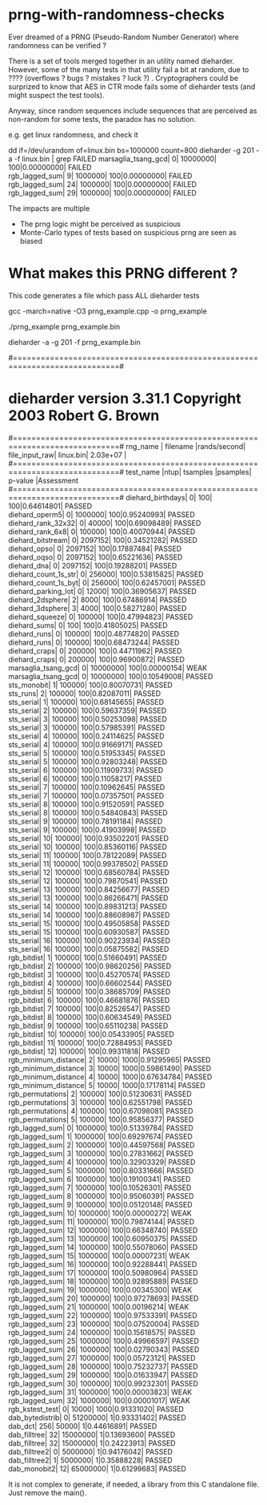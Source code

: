 # prng-with-randomness-checks

Ever dreamed of a PRNG (Pseudo-Random Number Generator) where randomness can be verified ?

There is a set of tools merged together in an utility named dieharder. 
However, some of the many tests in that utility fail a bit at random, due to ???? (overflows ? bugs ? mistakes ? luck ?) .
Cryptographers could be surprized to know that AES in CTR mode fails some of dieharder tests (and might suspect the test tools).

Anyway, since random sequences include sequences that are perceived as non-random for some tests, the paradox has no solution.

e.g. get linux randomness, and check it

dd if=/dev/urandom of=linux.bin bs=1000000 count=800
dieharder -g 201 -a -f linux.bin  | grep FAILED
 marsaglia_tsang_gcd|   0|  10000000|     100|0.00000000|  FAILED  
      rgb_lagged_sum|   9|   1000000|     100|0.00000000|  FAILED  
      rgb_lagged_sum|  24|   1000000|     100|0.00000000|  FAILED  
      rgb_lagged_sum|  29|   1000000|     100|0.00000000|  FAILED


The impacts are multiple
- The prng logic might be perceived as suspicious 
- Monte-Carlo types of tests based on suspicious prng are seen as biased

# What makes this PRNG different ?

This code generates a file which pass ALL dieharder tests

 gcc -march=native -O3 prng\_example.cpp -o prng\_example

 ./prng\_example prng\_example.bin

 dieharder -a -g 201 -f prng\_example.bin

#=============================================================================#
#            dieharder version 3.31.1 Copyright 2003 Robert G. Brown          #
#=============================================================================#
   rng_name    |           filename             |rands/second|
 file_input_raw|                       linux.bin|  2.03e+07  |
#=============================================================================#
        test_name   |ntup| tsamples |psamples|  p-value |Assessment
#=============================================================================#
   diehard_birthdays|   0|       100|     100|0.64614801|  PASSED  
      diehard_operm5|   0|   1000000|     100|0.95240993|  PASSED  
  diehard_rank_32x32|   0|     40000|     100|0.69098489|  PASSED  
    diehard_rank_6x8|   0|    100000|     100|0.40070944|  PASSED  
   diehard_bitstream|   0|   2097152|     100|0.34521282|  PASSED  
        diehard_opso|   0|   2097152|     100|0.17887484|  PASSED  
        diehard_oqso|   0|   2097152|     100|0.65221636|  PASSED  
         diehard_dna|   0|   2097152|     100|0.19288201|  PASSED  
diehard_count_1s_str|   0|    256000|     100|0.53815825|  PASSED  
diehard_count_1s_byt|   0|    256000|     100|0.62457001|  PASSED  
 diehard_parking_lot|   0|     12000|     100|0.36905637|  PASSED  
    diehard_2dsphere|   2|      8000|     100|0.67486914|  PASSED  
    diehard_3dsphere|   3|      4000|     100|0.58271280|  PASSED  
     diehard_squeeze|   0|    100000|     100|0.47994823|  PASSED  
        diehard_sums|   0|       100|     100|0.41805025|  PASSED  
        diehard_runs|   0|    100000|     100|0.48774820|  PASSED  
        diehard_runs|   0|    100000|     100|0.68473244|  PASSED  
       diehard_craps|   0|    200000|     100|0.44711962|  PASSED  
       diehard_craps|   0|    200000|     100|0.96900872|  PASSED  
 marsaglia_tsang_gcd|   0|  10000000|     100|0.00000154|   WEAK   
 marsaglia_tsang_gcd|   0|  10000000|     100|0.10549008|  PASSED  
         sts_monobit|   1|    100000|     100|0.80070731|  PASSED  
            sts_runs|   2|    100000|     100|0.82087011|  PASSED  
          sts_serial|   1|    100000|     100|0.68145655|  PASSED  
          sts_serial|   2|    100000|     100|0.59637359|  PASSED  
          sts_serial|   3|    100000|     100|0.50253098|  PASSED  
          sts_serial|   3|    100000|     100|0.57985391|  PASSED  
          sts_serial|   4|    100000|     100|0.24114625|  PASSED  
          sts_serial|   4|    100000|     100|0.91669171|  PASSED  
          sts_serial|   5|    100000|     100|0.51953345|  PASSED  
          sts_serial|   5|    100000|     100|0.92803248|  PASSED  
          sts_serial|   6|    100000|     100|0.11909733|  PASSED  
          sts_serial|   6|    100000|     100|0.11058217|  PASSED  
          sts_serial|   7|    100000|     100|0.10962645|  PASSED  
          sts_serial|   7|    100000|     100|0.07357501|  PASSED  
          sts_serial|   8|    100000|     100|0.91520591|  PASSED  
          sts_serial|   8|    100000|     100|0.54840843|  PASSED  
          sts_serial|   9|    100000|     100|0.78191184|  PASSED  
          sts_serial|   9|    100000|     100|0.41903998|  PASSED  
          sts_serial|  10|    100000|     100|0.93502201|  PASSED  
          sts_serial|  10|    100000|     100|0.85360116|  PASSED  
          sts_serial|  11|    100000|     100|0.78122089|  PASSED  
          sts_serial|  11|    100000|     100|0.99378502|  PASSED  
          sts_serial|  12|    100000|     100|0.68560784|  PASSED  
          sts_serial|  12|    100000|     100|0.79870541|  PASSED  
          sts_serial|  13|    100000|     100|0.84256677|  PASSED  
          sts_serial|  13|    100000|     100|0.86266471|  PASSED  
          sts_serial|  14|    100000|     100|0.89831213|  PASSED  
          sts_serial|  14|    100000|     100|0.88608987|  PASSED  
          sts_serial|  15|    100000|     100|0.49505858|  PASSED  
          sts_serial|  15|    100000|     100|0.60930587|  PASSED  
          sts_serial|  16|    100000|     100|0.90223934|  PASSED  
          sts_serial|  16|    100000|     100|0.05875582|  PASSED  
         rgb_bitdist|   1|    100000|     100|0.51660491|  PASSED  
         rgb_bitdist|   2|    100000|     100|0.98620256|  PASSED  
         rgb_bitdist|   3|    100000|     100|0.45270574|  PASSED  
         rgb_bitdist|   4|    100000|     100|0.66602544|  PASSED  
         rgb_bitdist|   5|    100000|     100|0.38685709|  PASSED  
         rgb_bitdist|   6|    100000|     100|0.46681876|  PASSED  
         rgb_bitdist|   7|    100000|     100|0.82526547|  PASSED  
         rgb_bitdist|   8|    100000|     100|0.60634549|  PASSED  
         rgb_bitdist|   9|    100000|     100|0.65110238|  PASSED  
         rgb_bitdist|  10|    100000|     100|0.05433905|  PASSED  
         rgb_bitdist|  11|    100000|     100|0.72884953|  PASSED  
         rgb_bitdist|  12|    100000|     100|0.99311818|  PASSED  
rgb_minimum_distance|   2|     10000|    1000|0.91295965|  PASSED  
rgb_minimum_distance|   3|     10000|    1000|0.59861490|  PASSED  
rgb_minimum_distance|   4|     10000|    1000|0.67634784|  PASSED  
rgb_minimum_distance|   5|     10000|    1000|0.17178114|  PASSED  
    rgb_permutations|   2|    100000|     100|0.51230631|  PASSED  
    rgb_permutations|   3|    100000|     100|0.62551798|  PASSED  
    rgb_permutations|   4|    100000|     100|0.67098081|  PASSED  
    rgb_permutations|   5|    100000|     100|0.95856377|  PASSED  
      rgb_lagged_sum|   0|   1000000|     100|0.51339784|  PASSED  
      rgb_lagged_sum|   1|   1000000|     100|0.69297674|  PASSED  
      rgb_lagged_sum|   2|   1000000|     100|0.44597568|  PASSED  
      rgb_lagged_sum|   3|   1000000|     100|0.27831662|  PASSED  
      rgb_lagged_sum|   4|   1000000|     100|0.32903329|  PASSED  
      rgb_lagged_sum|   5|   1000000|     100|0.80331666|  PASSED  
      rgb_lagged_sum|   6|   1000000|     100|0.19100341|  PASSED  
      rgb_lagged_sum|   7|   1000000|     100|0.10526301|  PASSED  
      rgb_lagged_sum|   8|   1000000|     100|0.95060391|  PASSED  
      rgb_lagged_sum|   9|   1000000|     100|0.05120148|  PASSED  
      rgb_lagged_sum|  10|   1000000|     100|0.00000272|   WEAK   
      rgb_lagged_sum|  11|   1000000|     100|0.79874144|  PASSED  
      rgb_lagged_sum|  12|   1000000|     100|0.66348740|  PASSED  
      rgb_lagged_sum|  13|   1000000|     100|0.60950375|  PASSED  
      rgb_lagged_sum|  14|   1000000|     100|0.55078060|  PASSED  
      rgb_lagged_sum|  15|   1000000|     100|0.00007231|   WEAK   
      rgb_lagged_sum|  16|   1000000|     100|0.92288441|  PASSED  
      rgb_lagged_sum|  17|   1000000|     100|0.50980964|  PASSED  
      rgb_lagged_sum|  18|   1000000|     100|0.92895889|  PASSED  
      rgb_lagged_sum|  19|   1000000|     100|0.00345300|   WEAK   
      rgb_lagged_sum|  20|   1000000|     100|0.97278693|  PASSED  
      rgb_lagged_sum|  21|   1000000|     100|0.00196214|   WEAK   
      rgb_lagged_sum|  22|   1000000|     100|0.97533391|  PASSED  
      rgb_lagged_sum|  23|   1000000|     100|0.07520004|  PASSED  
      rgb_lagged_sum|  24|   1000000|     100|0.15618575|  PASSED  
      rgb_lagged_sum|  25|   1000000|     100|0.49966597|  PASSED  
      rgb_lagged_sum|  26|   1000000|     100|0.02790343|  PASSED  
      rgb_lagged_sum|  27|   1000000|     100|0.05723121|  PASSED  
      rgb_lagged_sum|  28|   1000000|     100|0.75232737|  PASSED  
      rgb_lagged_sum|  29|   1000000|     100|0.01633947|  PASSED  
      rgb_lagged_sum|  30|   1000000|     100|0.99232301|  PASSED  
      rgb_lagged_sum|  31|   1000000|     100|0.00003823|   WEAK   
      rgb_lagged_sum|  32|   1000000|     100|0.00001017|   WEAK   
     rgb_kstest_test|   0|     10000|    1000|0.91331020|  PASSED  
     dab_bytedistrib|   0|  51200000|       1|0.93331402|  PASSED  
             dab_dct| 256|     50000|       1|0.44616891|  PASSED  
        dab_filltree|  32|  15000000|       1|0.13693600|  PASSED  
        dab_filltree|  32|  15000000|       1|0.24223913|  PASSED  
       dab_filltree2|   0|   5000000|       1|0.94176042|  PASSED  
       dab_filltree2|   1|   5000000|       1|0.35888228|  PASSED  
        dab_monobit2|  12|  65000000|       1|0.61299683|  PASSED  




It is not complex to generate, if needed, a library from this C standalone file. Just remove the main().


